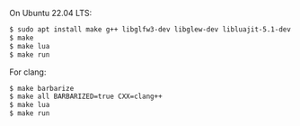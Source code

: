 On Ubuntu 22.04 LTS:

```bash
$ sudo apt install make g++ libglfw3-dev libglew-dev libluajit-5.1-dev libglm-dev libgmp-dev
$ make
$ make lua
$ make run
```

For clang:
```bash
$ make barbarize
$ make all BARBARIZED=true CXX=clang++
$ make lua
$ make run
```